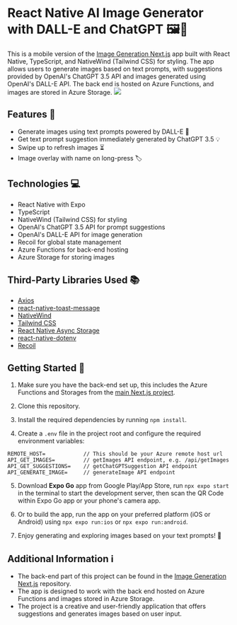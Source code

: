 # React Native AI Image Generator with DALL-E and ChatGPT  🖼️📱

This is a mobile version of the [Image Generation Next.js](https://github.com/kelvinthh/Image-Generation-Next.js) app built with React Native, TypeScript, and NativeWind (Tailwind CSS) for styling. The app allows users to generate images based on text prompts, with suggestions provided by OpenAI's ChatGPT 3.5 API and images generated using OpenAI's DALL-E API. The back end is hosted on Azure Functions, and images are stored in Azure Storage.
![](https://i.imgur.com/NZdLcXf.png)

## Features 🌟

- Generate images using text prompts powered by DALL-E 🎨
- Get text prompt suggestion immediately generated by ChatGPT 3.5 💡
- Swipe up to refresh images ⏳
- Image overlay with name on long-press 🏷️

## Technologies 💻

- React Native with Expo
- TypeScript
- NativeWind (Tailwind CSS) for styling
- OpenAI's ChatGPT 3.5 API for prompt suggestions
- OpenAI's DALL-E API for image generation
- Recoil for global state management
- Azure Functions for back-end hosting
- Azure Storage for storing images

## Third-Party Libraries Used 📚
- [Axios](https://axios-http.com/)
- [react-native-toast-message](https://github.com/calintamas/react-native-toast-message)
- [NativeWind](https://github.com/marklawlor/nativewind)
- [Tailwind CSS](https://tailwindcss.com/)
- [React Native Async Storage](https://github.com/react-native-async-storage/async-storage)
- [react-native-dotenv](https://github.com/goatandsheep/react-native-dotenv)
- [Recoil](https://recoiljs.org/)

## Getting Started 🚀

1. Make sure you have the back-end set up, this includes the Azure Functions and Storages from the [main Next.js project](https://github.com/kelvinthh/Image-Generation-Next.js).

2. Clone this repository.

3. Install the required dependencies by running `npm install`.

4. Create a `.env` file in the project root and configure the required environment variables:
```
REMOTE_HOST=            // This should be your Azure remote host url
API_GET_IMAGES=         // getImages API endpoint, e.g. /api/getImages
API_GET_SUGGESTIONS=    // getChatGPTSuggestion API endpoint
API_GENERATE_IMAGE=     // generateImage API endpoint
```
5. Download **Expo Go** app from Google Play/App Store, run `npx expo start` in the terminal to start the development server,  then scan the QR Code within Expo Go app or your phone's camera app.

6. Or to build the app, run the app on your preferred platform (iOS or Android) using `npx expo run:ios` or `npx expo run:android`.

7. Enjoy generating and exploring images based on your text prompts! 🌈

## Additional Information ℹ️

- The back-end part of this project can be found in the [Image Generation Next.js](https://github.com/kelvinthh/Image-Generation-Next.js) repository.
- The app is designed to work with the back end hosted on Azure Functions and images stored in Azure Storage.
- The project is a creative and user-friendly application that offers suggestions and generates images based on user input.
